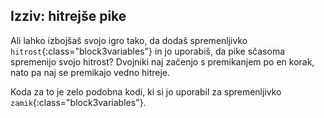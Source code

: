 ## Izziv: hitrejše pike

Ali lahko izbojšaš svojo igro tako, da dodaš spremenljivko `hitrost`{:class="block3variables"} in jo uporabiš, da pike sčasoma spremenijo svojo hitrost? Dvojniki naj začenjo s premikanjem po en korak, nato pa naj se premikajo vedno hitreje.

Koda za to je zelo podobna kodi, ki si jo uporabil za spremenljivko `zamik`{:class="block3variables"}.